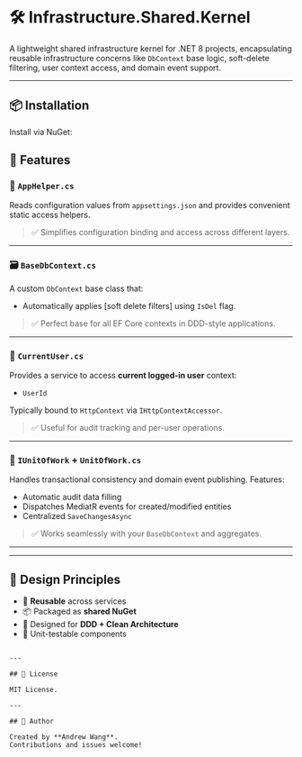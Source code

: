 # 🛠️ Infrastructure.Shared.Kernel

A lightweight shared infrastructure kernel for .NET 8 projects, encapsulating reusable infrastructure concerns like `DbContext` base logic, soft-delete filtering, user context access, and domain event support.

---

## 📦 Installation

Install via NuGet:


## 📁 Features

### 🔧 `AppHelper.cs`

Reads configuration values from `appsettings.json` and provides convenient static access helpers.

> ✅ Simplifies configuration binding and access across different layers.

---

### 🗃️ `BaseDbContext.cs`

A custom `DbContext` base class that:

* Automatically applies \[soft delete filters] using `IsDel` flag.

> ✅ Perfect base for all EF Core contexts in DDD-style applications.

---

### 👤 `CurrentUser.cs`

Provides a service to access **current logged-in user** context:

* `UserId`

Typically bound to `HttpContext` via `IHttpContextAccessor`.

> ✅ Useful for audit tracking and per-user operations.

---

### 📑 `IUnitOfWork` + `UnitOfWork.cs`

Handles transactional consistency and domain event publishing. Features:

* Automatic audit data filling
* Dispatches MediatR events for created/modified entities
* Centralized `SaveChangesAsync`

> ✅ Works seamlessly with your `BaseDbContext` and aggregates.

---

---

## 🧠 Design Principles

* 🔁 **Reusable** across services
* 📦 Packaged as **shared NuGet**
* 👥 Designed for **DDD + Clean Architecture**
* 🧪 Unit-testable components


```

---

## 📄 License

MIT License.

---

## 👤 Author

Created by **Andrew Wang**.
Contributions and issues welcome!
